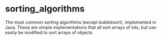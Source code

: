 # sorting_algorithms

The most common sorting algorithms (except bubblesort), implemented in Java. These are simple implementations that all sort arrays of ints, but can easily be modified to sort arrays of objects.
